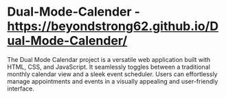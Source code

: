 # Dual-Mode-Calender -https://beyondstrong62.github.io/Dual-Mode-Calender/
The Dual Mode Calendar project is a versatile web application built with HTML, CSS, and JavaScript. It seamlessly  toggles between a traditional monthly calendar view and a sleek event scheduler. Users can effortlessly manage appointments and events in a visually appealing and user-friendly interface.
